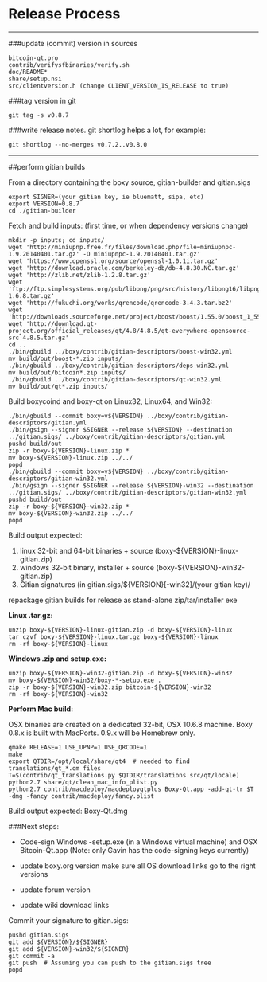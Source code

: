 Release Process
====================

* * *

###update (commit) version in sources


	bitcoin-qt.pro
	contrib/verifysfbinaries/verify.sh
	doc/README*
	share/setup.nsi
	src/clientversion.h (change CLIENT_VERSION_IS_RELEASE to true)

###tag version in git

	git tag -s v0.8.7

###write release notes. git shortlog helps a lot, for example:

	git shortlog --no-merges v0.7.2..v0.8.0

* * *

##perform gitian builds

 From a directory containing the boxy source, gitian-builder and gitian.sigs
  
	export SIGNER=(your gitian key, ie bluematt, sipa, etc)
	export VERSION=0.8.7
	cd ./gitian-builder

 Fetch and build inputs: (first time, or when dependency versions change)

	mkdir -p inputs; cd inputs/
	wget 'http://miniupnp.free.fr/files/download.php?file=miniupnpc-1.9.20140401.tar.gz' -O miniupnpc-1.9.20140401.tar.gz'
	wget 'https://www.openssl.org/source/openssl-1.0.1i.tar.gz'
	wget 'http://download.oracle.com/berkeley-db/db-4.8.30.NC.tar.gz'
	wget 'http://zlib.net/zlib-1.2.8.tar.gz'
	wget 'ftp://ftp.simplesystems.org/pub/libpng/png/src/history/libpng16/libpng-1.6.8.tar.gz'
	wget 'http://fukuchi.org/works/qrencode/qrencode-3.4.3.tar.bz2'
	wget 'http://downloads.sourceforge.net/project/boost/boost/1.55.0/boost_1_55_0.tar.bz2'
	wget 'http://download.qt-project.org/official_releases/qt/4.8/4.8.5/qt-everywhere-opensource-src-4.8.5.tar.gz'
	cd ..
	./bin/gbuild ../boxy/contrib/gitian-descriptors/boost-win32.yml
	mv build/out/boost-*.zip inputs/
	./bin/gbuild ../boxy/contrib/gitian-descriptors/deps-win32.yml
	mv build/out/bitcoin*.zip inputs/
	./bin/gbuild ../boxy/contrib/gitian-descriptors/qt-win32.yml
	mv build/out/qt*.zip inputs/

 Build boxycoind and boxy-qt on Linux32, Linux64, and Win32:
  
	./bin/gbuild --commit boxy=v${VERSION} ../boxy/contrib/gitian-descriptors/gitian.yml
	./bin/gsign --signer $SIGNER --release ${VERSION} --destination ../gitian.sigs/ ../boxy/contrib/gitian-descriptors/gitian.yml
	pushd build/out
	zip -r boxy-${VERSION}-linux.zip *
	mv boxy-${VERSION}-linux.zip ../../
	popd
	./bin/gbuild --commit boxy=v${VERSION} ../boxy/contrib/gitian-descriptors/gitian-win32.yml
	./bin/gsign --signer $SIGNER --release ${VERSION}-win32 --destination ../gitian.sigs/ ../boxy/contrib/gitian-descriptors/gitian-win32.yml
	pushd build/out
	zip -r boxy-${VERSION}-win32.zip *
	mv boxy-${VERSION}-win32.zip ../../
	popd

  Build output expected:

  1. linux 32-bit and 64-bit binaries + source (boxy-${VERSION}-linux-gitian.zip)
  2. windows 32-bit binary, installer + source (boxy-${VERSION}-win32-gitian.zip)
  3. Gitian signatures (in gitian.sigs/${VERSION}[-win32]/(your gitian key)/

repackage gitian builds for release as stand-alone zip/tar/installer exe

**Linux .tar.gz:**

	unzip boxy-${VERSION}-linux-gitian.zip -d boxy-${VERSION}-linux
	tar czvf boxy-${VERSION}-linux.tar.gz boxy-${VERSION}-linux
	rm -rf boxy-${VERSION}-linux

**Windows .zip and setup.exe:**

	unzip boxy-${VERSION}-win32-gitian.zip -d boxy-${VERSION}-win32
	mv boxy-${VERSION}-win32/boxy-*-setup.exe .
	zip -r boxy-${VERSION}-win32.zip bitcoin-${VERSION}-win32
	rm -rf boxy-${VERSION}-win32

**Perform Mac build:**

  OSX binaries are created on a dedicated 32-bit, OSX 10.6.8 machine.
  Boxy 0.8.x is built with MacPorts.  0.9.x will be Homebrew only.

	qmake RELEASE=1 USE_UPNP=1 USE_QRCODE=1
	make
	export QTDIR=/opt/local/share/qt4  # needed to find translations/qt_*.qm files
	T=$(contrib/qt_translations.py $QTDIR/translations src/qt/locale)
	python2.7 share/qt/clean_mac_info_plist.py
	python2.7 contrib/macdeploy/macdeployqtplus Boxy-Qt.app -add-qt-tr $T -dmg -fancy contrib/macdeploy/fancy.plist

 Build output expected: Boxy-Qt.dmg

###Next steps:

* Code-sign Windows -setup.exe (in a Windows virtual machine) and
  OSX Bitcoin-Qt.app (Note: only Gavin has the code-signing keys currently)

* update boxy.org version
  make sure all OS download links go to the right versions

* update forum version

* update wiki download links

Commit your signature to gitian.sigs:

	pushd gitian.sigs
	git add ${VERSION}/${SIGNER}
	git add ${VERSION}-win32/${SIGNER}
	git commit -a
	git push  # Assuming you can push to the gitian.sigs tree
	popd


